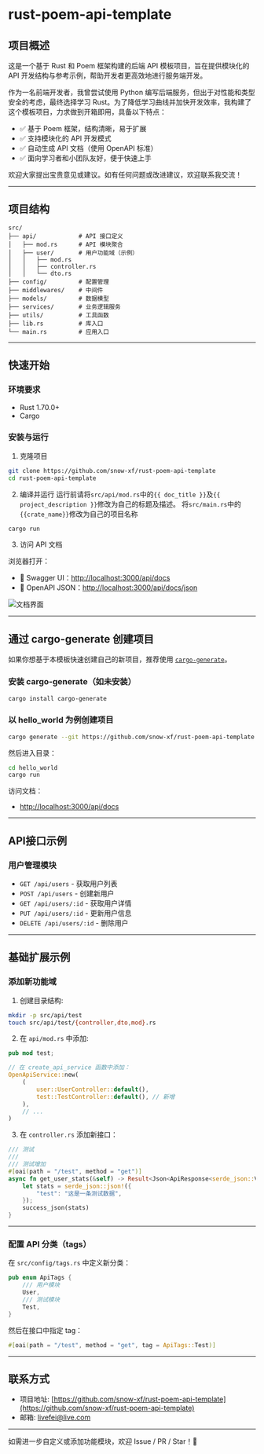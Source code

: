 # rust-poem-api-template

## 项目概述

这是一个基于 Rust 和 Poem 框架构建的后端 API 模板项目，旨在提供模块化的 API 开发结构与参考示例，帮助开发者更高效地进行服务端开发。

作为一名前端开发者，我曾尝试使用 Python 编写后端服务，但出于对性能和类型安全的考虑，最终选择学习 Rust。为了降低学习曲线并加快开发效率，我构建了这个模板项目，力求做到开箱即用，具备以下特点：

- ✅ 基于 Poem 框架，结构清晰，易于扩展  
- ✅ 支持模块化的 API 开发模式  
- ✅ 自动生成 API 文档（使用 OpenAPI 标准）  
- ✅ 面向学习者和小团队友好，便于快速上手  

欢迎大家提出宝贵意见或建议。如有任何问题或改进建议，欢迎联系我交流！

---

## 项目结构

```
src/
├── api/            # API 接口定义
│   ├── mod.rs      # API 模块聚合
│   ├── user/       # 用户功能域（示例）
│   │   ├── mod.rs
│   │   ├── controller.rs
│   │   └── dto.rs
├── config/         # 配置管理
├── middlewares/    # 中间件
├── models/         # 数据模型
├── services/       # 业务逻辑服务
├── utils/          # 工具函数
├── lib.rs          # 库入口
└── main.rs         # 应用入口
```

---

## 快速开始

### 环境要求

- Rust 1.70.0+
- Cargo

### 安装与运行

1. 克隆项目

```bash
git clone https://github.com/snow-xf/rust-poem-api-template
cd rust-poem-api-template
```

2. 编译并运行
    运行前请将`src/api/mod.rs`中的`{{ doc_title }}`及`{{ project_description }}`修改为自己的标题及描述。
    将`src/main.rs`中的`{{crate_name}}`修改为自己的项目名称
    
```bash
cargo run
```

3. 访问 API 文档

浏览器打开：

- 📘 Swagger UI：[http://localhost:3000/api/docs](http://localhost:3000/api/docs)
- 📄 OpenAPI JSON：[http://localhost:3000/api/docs/json](http://localhost:3000/api/docs/json)

![文档界面](https://github.com/user-attachments/assets/249385a9-ee50-4473-8ce3-46013e52b528)

---

## 通过 cargo-generate 创建项目

如果你想基于本模板快速创建自己的新项目，推荐使用 [`cargo-generate`](https://github.com/cargo-generate)。

### 安装 cargo-generate（如未安装）

```bash
cargo install cargo-generate
```

### 以 hello_world 为例创建项目

```bash
cargo generate --git https://github.com/snow-xf/rust-poem-api-template --name hello_world
```

然后进入目录：

```bash
cd hello_world
cargo run
```

访问文档：

- [http://localhost:3000/api/docs](http://localhost:3000/api/docs)

---

## API接口示例

### 用户管理模块

- `GET /api/users` - 获取用户列表  
- `POST /api/users` - 创建新用户  
- `GET /api/users/:id` - 获取用户详情  
- `PUT /api/users/:id` - 更新用户信息  
- `DELETE /api/users/:id` - 删除用户  

---

## 基础扩展示例

### 添加新功能域

1. 创建目录结构:

```bash
mkdir -p src/api/test
touch src/api/test/{controller,dto,mod}.rs
```

2. 在 `api/mod.rs` 中添加:

```rust
pub mod test;

// 在 create_api_service 函数中添加：
OpenApiService::new(
    (
        user::UserController::default(),
        test::TestController::default(), // 新增
    ),
    // ...
)
```

3. 在 `controller.rs` 添加新接口：

```rust
/// 测试
///
/// 测试增加
#[oai(path = "/test", method = "get")]
async fn get_user_stats(&self) -> Result<Json<ApiResponse<serde_json::Value>>> {
    let stats = serde_json::json!({
        "test": "这是一条测试数据",
    });
    success_json(stats)
}
```

---

### 配置 API 分类（tags）

在 `src/config/tags.rs` 中定义新分类：

```rust
pub enum ApiTags {
    /// 用户模块
    User,
    /// 测试模块
    Test,
}
```

然后在接口中指定 tag：

```rust
#[oai(path = "/test", method = "get", tag = ApiTags::Test)]
```

---

## 联系方式

- 项目地址: [https://github.com/snow-xf/rust-poem-api-template](https://github.com/snow-xf/rust-poem-api-template)
- 邮箱: [livefei@live.com](mailto:livefei@live.com)

---

如需进一步自定义或添加功能模块，欢迎 Issue / PR / Star！🎯